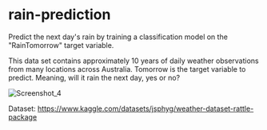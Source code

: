 # rain-prediction
Predict the next day's rain by training a classification model on the "RainTomorrow" target variable.

This data set contains approximately 10 years of daily weather observations from many locations across Australia. Tomorrow is the target variable to predict. Meaning, will it rain the next day, yes or no?

![Screenshot_4](https://user-images.githubusercontent.com/61130170/202219382-6ff2636d-d145-4e6b-a364-585bd230267e.png)

Dataset:
https://www.kaggle.com/datasets/jsphyg/weather-dataset-rattle-package

